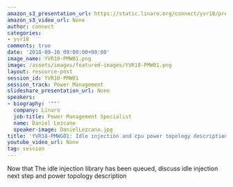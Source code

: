 ```yaml
---
amazon_s3_presentation_url: https://static.linaro.org/connect/yvr18/presentations/yvr18-pmw01.pdf
amazon_s3_video_url: None
author: connect
categories:
- yvr18
comments: true
date: '2018-09-16 09:00:00+00:00'
image_name: YVR18-PMW01.png
image: /assets/images/featured-images/YVR18-PMW01.png
layout: resource-post
session_id: YVR18-PMW01
session_track: Power Management
slideshare_presentation_url: None
speakers:
- biography: '""'
  company: Linaro
  job-title: Power Management Specialist
  name: Daniel Lezcano
  speaker-image: DanielLezcano.jpg
title: 'YVR18-PMWG01: Idle injection and cpu power topology description'
youtube_video_url: None
tag: session
---
```


Now that The idle injection library has been queued, discuss idle injection next step and power topology description